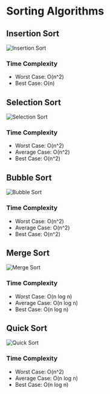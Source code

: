 # Sorting Algorithms

## Insertion Sort

![Insertion Sort](https://upload.wikimedia.org/wikipedia/commons/9/9c/Insertion-sort-example.gif)

### Time Complexity

- Worst Case: O(n^2)
- Best Case: O(n)

## Selection Sort

![Selection Sort](https://miro.medium.com/v2/resize:fit:1100/format:webp/1*5WXRN62ddiM_Gcf4GDdCZg.gif)

### Time Complexity

- Worst Case: O(n^2)
- Average Case: O(n^2)
- Best Case: O(n^2)

## Bubble Sort

![Bubble Sort](https://miro.medium.com/v2/resize:fit:640/format:webp/1*7seGXJi3te9beNfpAvFXEQ.gif)

### Time Complexity

- Worst Case: O(n^2)
- Average Case: O(n^2)
- Best Case: O(n^2)

## Merge Sort

![Merge Sort](https://upload.wikimedia.org/wikipedia/commons/c/cc/Merge-sort-example-300px.gif)

### Time Complexity

- Worst Case: O(n log n)
- Average Case: O(n log n)
- Best Case: O(n log n)

## Quick Sort

![Quick Sort](https://upload.wikimedia.org/wikipedia/commons/6/6a/Sorting_quicksort_anim.gif)

### Time Complexity

- Worst Case: O(n^2)
- Average Case: O(n log n)
- Best Case: O(n log n)
